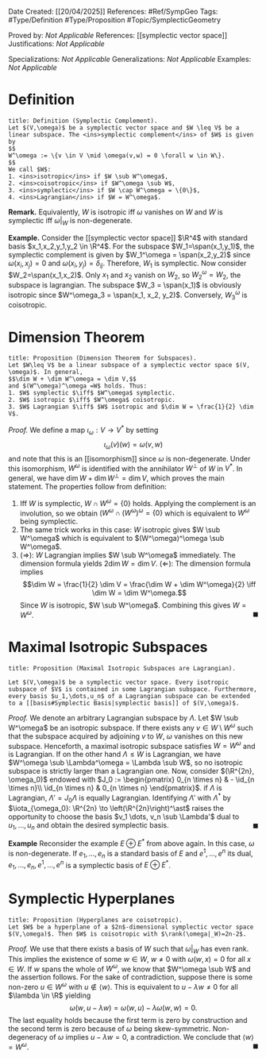 <div class="topSpace"></div>

Date Created: [[20/04/2025]]
References: #Ref/SympGeo 
Tags: #Type/Definition #Type/Proposition #Topic/SymplecticGeometry 

Proved by: <i>Not Applicable</i>
References: [[symplectic vector space]]
Justifications: <i>Not Applicable</i>

Specializations: <i>Not Applicable</i>
Generalizations: <i>Not Applicable</i>
Examples: <i>Not Applicable</i>

# Definition

``` ad-Definition
title: Definition (Symplectic Complement).
Let $(V,\omega)$ be a symplectic vector space and $W \leq V$ be a linear subspace. The <ins>symplectic complement</ins> of $W$ is given by
$$
W^\omega := \{v \in V \mid \omega(v,w) = 0 \forall w \in W\}.
$$
We call $W$:
1. <ins>isotropic</ins> if $W \sub W^\omega$,
2. <ins>coisotropic</ins> if $W^\omega \sub W$,
3. <ins>symplectic</ins> if $W \cap W^\omega = \{0\}$,
4. <ins>Lagrangian</ins> if $W = W^\omega$.

```
**Remark.**
Equivalently, $W$ is isotropic iff $\omega$ vanishes on $W$ and $W$ is symplectic iff $\omega|_W$ is non-degenerate.

**Example.**
Consider the [[symplectic vector space]] $\R^4$ with standard basis $x_1,x_2,y_1,y_2 \in \R^4$. For the subspace $W_1=\span(x_1,y_1)$, the symplectic complement is given by $W_1^\omega = \span(x_2,y_2)$ since $\omega(x_i,x_j)=0$ and $\omega(x_i,y_j)=\delta_{ij}$.  Therefore, $W_1$ is symplectic.
Now consider $W_2=\span(x_1,x_2)$. Only $x_1$ and $x_2$ vanish on $W_2$, so $W^\omega_2 = W_2$, the subspace is lagrangian.
The subspace $W_3 = \span(x_1)$ is obviously isotropic since $W^\omega_3 = \span(x_1, x_2, y_2)$. Conversely, $W_3^\omega$ is coisotropic.

# Dimension Theorem

``` ad-Proposition
title: Proposition (Dimension Theorem for Subspaces).
Let $W\leq V$ be a linear subspace of a symplectic vector space $(V, \omega)$. In general,
$$\dim W + \dim W^\omega = \dim V,$$
and $(W^\omega)^\omega =W$ holds. Thus:
1. $W$ symplectic $\iff$ $W^\omega$ symplectic.
2. $W$ isotropic $\iff$ $W^\omega$ coisotropic.
3. $W$ Lagrangian $\iff$ $W$ isotropic and $\dim W = \frac{1}{2} \dim V$.

```
*Proof.*
We define a map $\iota_\omega: V \to V^\ast$ by setting $$\iota_\omega(v)(w)=\omega(v,w)$$ and note that this is an [[isomorphism]] since $\omega$ is non-degenerate. Under this isomorphism, $W^\omega$ is identified with the annihilator $W^\perp$ of $W$ in $V^\ast$. In general, we have $\dim W + \dim W^\perp = \dim V$, which proves the main statement. The properties follow from definition:
1. Iff $W$ is symplectic, $W \cap W^\omega = \{0\}$ holds. Applying the complement is an involution, so we obtain $(W^\omega \cap (W^\omega)^\omega = \{0\}$ which is equivalent to $W^\omega$ being symplectic.
2. The same trick works in this case: $W$ isotropic gives $W \sub W^\omega$ which is equivalent to $(W^\omega)^\omega \sub W^\omega$.
3. $(\Rightarrow):$ $W$ Lagrangian implies $W \sub W^\omega$ immediately. The dimension formula yields $2 \dim W = \dim V$.
	$(\Leftarrow):$ The dimension formula implies $$\dim W = \frac{1}{2} \dim V = \frac{\dim W + \dim W^\omega}{2} \iff \dim W = \dim W^\omega.$$ Since $W$ is isotropic, $W \sub W^\omega$. Combining this gives $W=W^\omega$.
<span style="float:right;">$\blacksquare$</span>

# Maximal Isotropic Subspaces

``` ad-Proposition
title: Proposition (Maximal Isotropic Subspaces are Lagrangian).

Let $(V,\omega)$ be a symplectic vector space. Every isotropic subspace of $V$ is contained in some Lagrangian subspace. Furthermore, every basis $u_1,\dots,u_n$ of a Lagrangian subspace can be extended to a [[basis#Symplectic Basis|symplectic basis]] of $(V,\omega)$.

```
*Proof.*
We denote an arbitrary Lagrangian subspace by $\Lambda$. Let $W \sub W^\omega$ be an isotropic subspace. If there exists any $v \in W \setminus W^\omega$ such that the subspace acquired by adjoining $v$ to $W$, $\omega$ vanishes on this new subspace. Henceforth, a maximal isotropic subspace satisfies $W=W^\omega$ and is Lagrangian. If on the other hand $\Lambda \leq W$ is Lagrangian, we have $W^\omega \sub \Lambda^\omega = \Lambda \sub W$, so no isotropic subspace is strictly larger than a Lagrangian one.
Now, consider $(\R^{2n}, \omega_0)$ endowed with $J_0 := \begin{pmatrix} 0_{n \times n} & - \id_{n \times n}\\ \id_{n \times n} & 0_{n \times n} \end{pmatrix}$. if $\Lambda$ is Lagrangian, $\Lambda' = J_0 \Lambda$ is equally Lagrangian. Identifying $\Lambda'$ with $\Lambda^\ast$ by $\iota_{\omega_0}: \R^{2n} \to \left(\R^{2n}\right)^\ast$ raises the opportunity to choose the basis $v_1 \dots, v_n \sub \Lambda'$ dual to $u_1, \dots, u_n$ and obtain the desired symplectic basis.
<span style="float:right;">$\blacksquare$</span>

**Example**
Reconsider the example $E \oplus E^\ast$ from above again. In this case, $\omega$ is non-degenerate. If $e_1, \dots, e_n$ is a standard basis of $E$ and $e^1, \dots, e^n$ its dual, $e_1, \dots, e_n, e^1, \dots, e^n$ is a symplectic basis of $E \oplus E^\ast$.

# Symplectic Hyperplanes

``` ad-Proposition
title: Proposition (Hyperplanes are coisotropic).
Let $W$ be a hyperplane of a $2n$-dimensional symplectic vector space $(V,\omega)$. Then $W$ is coisotropic with $\rank(\omega|_W)=2n-2$.
```
*Proof.*
We use that there exists a basis of $W$ such that $\omega|_W$ has even rank. This implies the existence of some $w \in W$, $w \neq 0$ with $\omega(w,x)=0$ for all $x \in W$. If $w$ spans the whole of $W^\omega$, we know that $W^\omega \sub W$ and the assertion follows. For the sake of contradiction, suppose there is some non-zero $u \in W^\omega$ with $u \notin \langle w \rangle$. This is equivalent to $u-\lambda w \neq 0$ for all $\lambda \in \R$ yielding
$$
\omega(w,u-\lambda w)=\omega(w,u)-\lambda \omega(w,w)=0.
$$
The last equality holds because the first term is zero by construction and the second term is zero because of $\omega$ being skew-symmetric. Non-degeneracy of $\omega$ implies $u-\lambda w=0$, a contradiction. We conclude that $\langle w \rangle = W^\omega$.
<span style="float:right;">$\blacksquare$</span>

